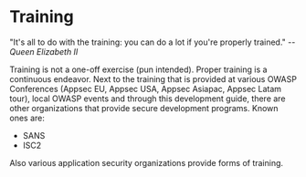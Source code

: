 # Training

"It's all to do with the training: you can do a lot if you're properly trained." -- *Queen Elizabeth II*

Training is not a one-off exercise (pun intended). Proper training is a continuous endeavor.  Next to the training that is provided at various OWASP Conferences (Appsec EU, Appsec USA, Appsec Asiapac, Appsec Latam tour), local OWASP events and through this development guide, there are other organizations that provide secure development programs. Known ones are:
- SANS
- ISC2

Also various application security organizations provide forms of training.
